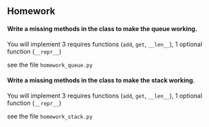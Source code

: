 ## Homework

#### Write a missing methods in the class to make the queue working.

You will implement 3 requires functions (`add`, `get`, `__len__`), 1 optional function (`__repr__`)

see the file `homework_queue.py`

#### Write a missing methods in the class to make the stack working.


You will implement 3 requires functions (`add`, `get`, `__len__`), 1 optional function (`__repr__`)

see the file `homework_stack.py`

